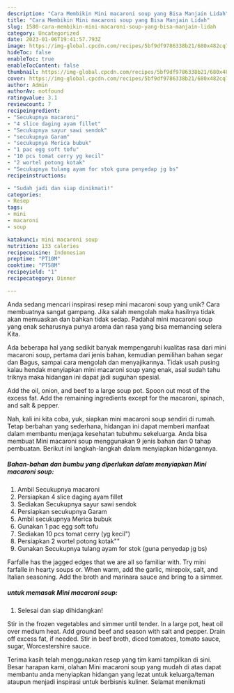 ```yaml
---
description: "Cara Membikin Mini macaroni soup yang Bisa Manjain Lidah"
title: "Cara Membikin Mini macaroni soup yang Bisa Manjain Lidah"
slug: 1580-cara-membikin-mini-macaroni-soup-yang-bisa-manjain-lidah
category: Uncategorized
date: 2023-01-06T19:41:57.793Z
image: https://img-global.cpcdn.com/recipes/5bf9df9786338b21/680x482cq70/mini-macaroni-soup-foto-resep-utama.jpg
hideToc: false
enableToc: true
enableTocContent: false
thumbnail: https://img-global.cpcdn.com/recipes/5bf9df9786338b21/680x482cq70/mini-macaroni-soup-foto-resep-utama.jpg
cover: https://img-global.cpcdn.com/recipes/5bf9df9786338b21/680x482cq70/mini-macaroni-soup-foto-resep-utama.jpg
author: Admin
authorAv: notfound
ratingvalue: 3.1
reviewcount: 7
recipeingredient:
- "Secukupnya macaroni"
- "4 slice daging ayam fillet"
- "Secukupnya sayur sawi sendok"
- "secukupnya Garam"
- "secukupnya Merica bubuk"
- "1 pac egg soft tofu"
- "10 pcs tomat cerry yg kecil"
- "2 wortel potong kotak"
- "Secukupnya tulang ayam for stok guna penyedap jg bs"
recipeinstructions:

- "Sudah jadi dan siap dinikmati!"
categories:
- Resep
tags:
- mini
- macaroni
- soup

katakunci: mini macaroni soup 
nutrition: 133 calories
recipecuisine: Indonesian
preptime: "PT10M"
cooktime: "PT58M"
recipeyield: "1"
recipecategory: Dinner

---
```





Anda sedang mencari inspirasi resep mini macaroni soup yang unik? Cara membuatnya sangat gampang. Jika salah mengolah maka hasilnya tidak akan memuaskan dan bahkan tidak sedap. Padahal mini macaroni soup yang enak seharusnya punya aroma dan rasa yang bisa memancing selera Kita.





Ada beberapa hal yang sedikit banyak mempengaruhi kualitas rasa dari mini macaroni soup, pertama dari jenis bahan, kemudian pemilihan bahan segar dan Bagus, sampai cara mengolah dan menyajikannya. Tidak usah pusing kalau hendak menyiapkan mini macaroni soup yang enak,      asal sudah tahu triknya maka hidangan ini dapat jadi suguhan spesial.














Add the oil, onion, and beef to a large soup pot. Spoon out most of the excess fat. Add the remaining ingredients except for the macaroni, spinach, and salt &amp; pepper.






Nah, kali ini kita coba, yuk, siapkan mini macaroni soup sendiri di rumah. Tetap berbahan yang sederhana, hidangan ini dapat memberi manfaat dalam membantu menjaga kesehatan tubuhmu sekeluarga. Anda bisa membuat Mini macaroni soup menggunakan 9 jenis bahan dan 0 tahap pembuatan. Berikut ini langkah-langkah dalam menyiapkan hidangannya.

<!--inarticleads1-->

##### Bahan-bahan dan bumbu yang diperlukan dalam menyiapkan Mini macaroni soup:

1. Ambil Secukupnya macaroni
1. Persiapkan 4 slice daging ayam fillet
1. Sediakan Secukupnya sayur sawi sendok
1. Persiapkan secukupnya Garam
1. Ambil secukupnya Merica bubuk
1. Gunakan 1 pac egg soft tofu
1. Sediakan 10 pcs tomat cerry (yg kecil&#34;)
1. Persiapkan 2 wortel potong kotak&#34;&#34;
1. Gunakan Secukupnya tulang ayam for stok (guna penyedap jg bs)


Farfalle has the jagged edges that we are all so familiar with. Try mini farfalle in hearty soups or. When warm, add the garlic, mirepoix, salt, and Italian seasoning. Add the broth and marinara sauce and bring to a simmer. 

<!--inarticleads2-->

#####  untuk memasak Mini macaroni soup:


1. Selesai dan siap dihidangkan!

Stir in the frozen vegetables and simmer until tender. In a large pot, heat oil over medium heat. Add ground beef and season with salt and pepper. Drain off excess fat, if needed. Stir in beef broth, diced tomatoes, tomato sauce, sugar, Worcestershire sauce. 

Terima kasih telah menggunakan resep yang tim kami tampilkan di sini. Besar harapan kami, olahan Mini macaroni soup yang mudah di atas dapat membantu anda menyiapkan hidangan yang lezat untuk keluarga/teman ataupun menjadi inspirasi untuk berbisnis kuliner. Selamat menikmati
